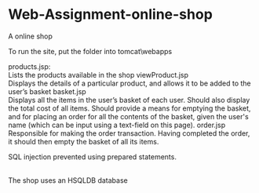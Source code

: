 # Web-Assignment-online-shop
A online shop

To run the site, put the folder into tomcat\webapps <br />

products.jsp:<br />
Lists the products available in the shop
viewProduct.jsp <br />
Displays the details of a particular product, and allows it to be added to the user’s basket
basket.jsp <br />
Displays all the items in the user’s basket of each user. Should also display the total cost of
all items. Should provide a means for emptying the basket, and for placing an order for all the
contents of the basket, given the user's name (which can be input using a text-field on this
page).
order.jsp <br />
Responsible for making the order transaction. Having completed the order, it should then
empty the basket of all its items. 

SQL injection prevented using prepared statements.

<br /> The shop uses an HSQLDB database
